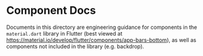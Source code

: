 # Component Docs

Documents in this directory are engineering guidance for components in the `material.dart` library in Flutter (best viewed at https://material.io/develop/flutter/components/app-bars-bottom), as well as components not included in the library (e.g. backdrop).
